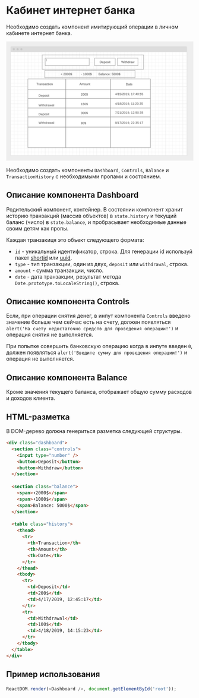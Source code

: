 # Кабинет интернет банка

Необходимо создать компонент имитирующий операции в личном кабинете интернет
банка.

![reader preview](./mockup/preview.png)

Необходимо создать компоненты `Dashboard`, `Controls`, `Balance` и
`TransactionHistory` c необходимыми пропами и состоянием.

## Описание компонента Dashboard

Родительский компонент, контейнер. В состоянии компонент хранит историю
транзакций (массив объектов) в `state.history` и текущий баланс (число) в
`state.balance`, и пробрасывает необходимые данные своим детям как пропы.

Каждая транзакиця это объект следующего формата:

- `id` - уникальный идентификатор, строка. Для генерации id используй пакет
  [shortid](https://www.npmjs.com/package/shortid) или
  [uuid](https://www.npmjs.com/package/uuid).
- `type` - тип транзакции, один из двух, `deposit` или `withdrawal`, строка.
- `amount` - сумма транзакции, число.
- `date` - дата транзакции, результат метода `Date.prototype.toLocaleString()`,
  строка.

## Описание компонента Controls

Если, при операции снятия денег, в инпут компонента `Controls` введено значение
больше чем сейчас есть на счету, должен появляться
`alert('На счету недостаточно средств для проведения операции!')` и операция
снятия не выполняется.

При попытке совершить банковскую операцию когда в инпуте введен `0`, должен
появляться `alert('Введите сумму для проведения операции!')` и операция не
выполняется.

## Описание компонента Balance

Кроме значения текущего баланса, отображает общую сумму расходов и доходов
клиента.

## HTML-разметка

В DOM-дерево должна генериться разметка следующей структуры.

```html
<div class="dashboard">
  <section class="controls">
    <input type="number" />
    <button>Deposit</button>
    <button>Withdraw</button>
  </section>

  <section class="balance">
    <span>⬆️2000$</span>
    <span>⬇️1000$</span>
    <span>Balance: 5000$</span>
  </section>

  <table class="history">
    <thead>
      <tr>
        <th>Transaction</th>
        <th>Amount</th>
        <th>Date</th>
      </tr>
    </thead>
    <tbody>
      <tr>
        <td>Deposit</td>
        <td>200$</td>
        <td>4/17/2019, 12:45:17</td>
      </tr>
      <tr>
        <td>Withdrawal</td>
        <td>100$</td>
        <td>4/18/2019, 14:15:23</td>
      </tr>
    </tbody>
  </table>
</div>
```

## Пример использования

```js
ReactDOM.render(<Dashboard />, document.getElementById('root'));
```
